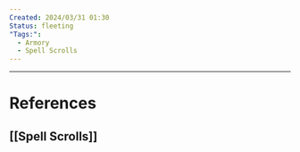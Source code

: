 ```yaml
---
Created: 2024/03/31 01:30
Status: fleeting
"Tags:":
  - Armory
  - Spell Scrolls
---
```


---
# References
## [[Spell Scrolls]]